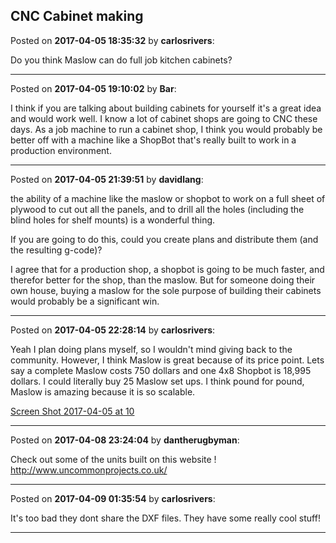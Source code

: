 ## CNC Cabinet making
Posted on **2017-04-05 18:35:32** by **carlosrivers**:

Do you think Maslow can do full job kitchen cabinets?

---

Posted on **2017-04-05 19:10:02** by **Bar**:

I think if you are talking about building cabinets for yourself it's a great idea and would work well. I know a lot of cabinet shops are going to CNC these days. As a job machine to run a cabinet shop, I think you would probably be better off with a machine like a ShopBot that's really built to work in a production environment.

---

Posted on **2017-04-05 21:39:51** by **davidlang**:

the ability of a machine like the maslow or shopbot to work on a full sheet of plywood to cut out all the panels, and to drill all the holes (including the blind holes for shelf mounts) is a wonderful thing.

If you are going to do this, could you create plans and distribute them (and the resulting g-code)?

I agree that for a production shop, a shopbot is going to be much faster, and therefor better for the shop,  than the maslow. But for someone doing their own house, buying a maslow for the sole purpose of building their cabinets would probably be a significant win.

---

Posted on **2017-04-05 22:28:14** by **carlosrivers**:

Yeah I plan doing plans myself, so I wouldn't mind giving back to the community. However, I think Maslow is great because of its price point. Lets say a complete Maslow costs 750 dollars and one 4x8 Shopbot is 18,995 dollars. I could literally buy 25 Maslow set ups. I think pound for pound, Maslow is amazing because it is so scalable.

  [Screen Shot 2017-04-05 at 10](//muut.com/u/maslowcnc/s2/:maslowcnc:dojl:screenshot20170405at10.27.34pm.png.jpg)

---

Posted on **2017-04-08 23:24:04** by **dantherugbyman**:

Check out some of the units built on this website ! http://www.uncommonprojects.co.uk/

---

Posted on **2017-04-09 01:35:54** by **carlosrivers**:

It's too bad they dont share the DXF files. They have some really cool stuff!

---

